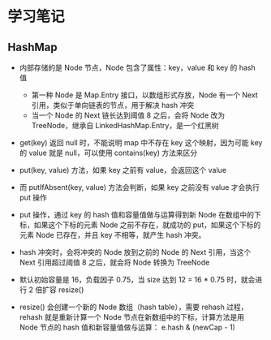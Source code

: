 # 学习笔记

## HashMap

- 内部存储的是 Node 节点，Node 包含了属性：key，value 和 key 的 hash 值
  - 第一种 Node 是 Map.Entry 接口，以数组形式存放，Node 有一个 Next 引用，类似于单向链表的节点，用于解决 hash 冲突
  - 当一个 Node 的 Next 链长达到阈值 8 之后，会将 Node 改为 TreeNode，继承自 LinkedHashMap.Entry，是一个红黑树

- get(key) 返回 null 时，不能说明 map 中不存在 key 这个映射，因为可能 key 的 value 就是 null，可以使用 contains(key) 方法来区分
- put(key, value) 方法，如果 key 之前有 value，会返回这个 value
- 而 putIfAbsent(key, value) 方法会判断，如果 key 之前没有 value 才会执行 put 操作
- put 操作，通过 key 的 hash 值和容量值做与运算得到新 Node 在数组中的下标，如果这个下标的元素 Node 之前不存在，就成功的 put，如果这个下标的元素 Node 已存在，并且 key 不相等，就产生 hash 冲突。
- hash 冲突时，会将冲突的 Node 放到之前的 Node 的 Next 引用，当这个 Next 引用超过阈值 8 之后，就会将 Node 转换为 TreeNode
- 默认初始容量是 16，负载因子 0.75，当 size 达到 12 = 16 * 0.75 时，就会进行 2 倍扩容 resize()
- resize() 会创建一个新的 Node 数组（hash table），需要 rehash 过程，rehash 就是重新计算一个 Node 节点在新数组中的下标，计算方法是用 Node 节点的 hash 值和新容量值做与运算： e.hash & (newCap - 1)